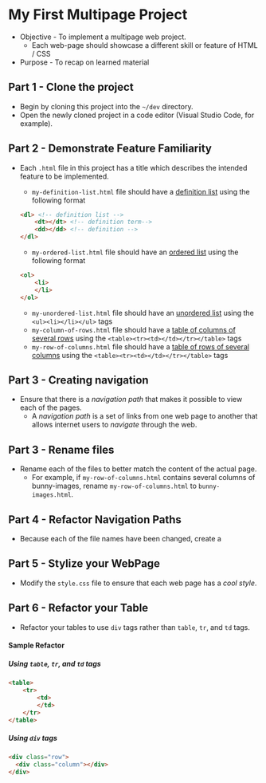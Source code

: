 # My First Multipage Project
* Objective - To implement a multipage web project.
    * Each web-page should showcase a different skill or feature of HTML / CSS
* Purpose - To recap on learned material

## Part 1 - Clone the project
* Begin by cloning this project into the `~/dev` directory.
* Open the newly cloned project in a code editor (Visual Studio Code, for example).

## Part 2 - Demonstrate Feature Familiarity
* Each `.html` file in this project has a title which describes the intended feature to be implemented.
    * `my-definition-list.html` file should have a [definition list](https://www.w3schools.com/tags/tag_dl.asp) using the following format

    ```HTML
    <dl> <!-- definition list -->
        <dt></dt> <!-- definition term-->
        <dd></dd> <!-- definition -->
    </dl>
    ```



    * `my-ordered-list.html` file should have an [ordered list](https://www.w3schools.com/tags/tag_ol.asp) using the following format

    ```HTML
    <ol>
        <li>
        </li>
    </ol>
    ```



    * `my-unordered-list.html` file should have an [unordered list](https://www.w3schools.com/tags/tag_ul.asp) using the `<ul><li></li></ul>` tags
    * `my-column-of-rows.html` file should have a [table of columns of several rows](https://www.w3schools.com/tags/tag_tr.asp) using the `<table><tr><td></td></tr></table>` tags
    * `my-row-of-columns.html` file should have a [table of rows of several columns]() using the `<table><tr><td></td></tr></table>` tags

## Part 3 - Creating navigation
* Ensure that there is a _navigation path_ that makes it possible to view each of the pages.
    * A _navigation path_ is a set of links from one web page to another that allows internet users to _navigate_ through the web.

## Part 3 - Rename files
* Rename each of the files to better match the content of the actual page.
    * For example, if `my-row-of-columns.html` contains several columns of bunny-images, rename `my-row-of-columns.html` to `bunny-images.html`.

## Part 4 - Refactor Navigation Paths
* Because each of the file names have been changed, create a

## Part 5 - Stylize your WebPage
* Modify the `style.css` file to ensure that each web page has a _cool style_.


## Part 6 - Refactor your Table
* Refactor your tables to use `div` tags rather than `table`, `tr`, and `td` tags.

#### Sample Refactor

##### Using `table`, `tr`, and `td` tags

```html
<table>
    <tr>
        <td>
        </td>
    </tr>
</table>
```


##### Using `div` tags

```html
<div class="row">
  <div class="column"></div>
</div>
```




